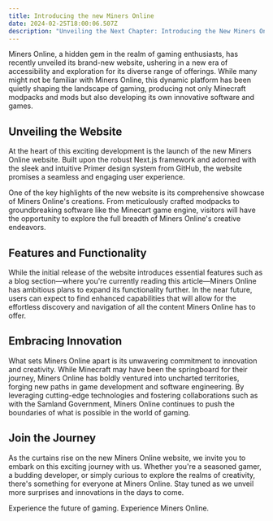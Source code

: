 ```yaml
---
title: Introducing the new Miners Online
date: 2024-02-25T18:00:06.507Z
description: "Unveiling the Next Chapter: Introducing the New Miners Online Website, Your Gateway to Innovation and Creativity."
---
```

Miners Online, a hidden gem in the realm of gaming enthusiasts, has recently unveiled its brand-new website, ushering in a new era of accessibility and exploration for its diverse range of offerings. While many might not be familiar with Miners Online, this dynamic platform has been quietly shaping the landscape of gaming, producing not only Minecraft modpacks and mods but also developing its own innovative software and games.

## Unveiling the Website

At the heart of this exciting development is the launch of the new Miners Online website. Built upon the robust Next.js framework and adorned with the sleek and intuitive Primer design system from GitHub, the website promises a seamless and engaging user experience. 

One of the key highlights of the new website is its comprehensive showcase of Miners Online's creations. From meticulously crafted modpacks to groundbreaking software like the Minecart game engine, visitors will have the opportunity to explore the full breadth of Miners Online's creative endeavors.

## Features and Functionality

While the initial release of the website introduces essential features such as a blog section—where you're currently reading this article—Miners Online has ambitious plans to expand its functionality further. In the near future, users can expect to find enhanced capabilities that will allow for the effortless discovery and navigation of all the content Miners Online has to offer.

## Embracing Innovation

What sets Miners Online apart is its unwavering commitment to innovation and creativity. While Minecraft may have been the springboard for their journey, Miners Online has boldly ventured into uncharted territories, forging new paths in game development and software engineering. By leveraging cutting-edge technologies and fostering collaborations such as with the Samland Government, Miners Online continues to push the boundaries of what is possible in the world of gaming.

## Join the Journey

As the curtains rise on the new Miners Online website, we invite you to embark on this exciting journey with us. Whether you're a seasoned gamer, a budding developer, or simply curious to explore the realms of creativity, there's something for everyone at Miners Online. Stay tuned as we unveil more surprises and innovations in the days to come.

Experience the future of gaming. Experience Miners Online.
